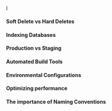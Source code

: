 #### 

I

#### Soft Delete vs Hard Deletes

#### Indexing Databases

#### Production vs Staging

#### Automated Build Tools

#### Environmental Configurations

#### Optimizing performance

#### The importance of Naming Conventions